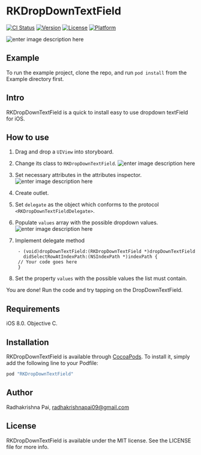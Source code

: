 # RKDropDownTextField

[![CI Status](http://img.shields.io/travis/radhakrishnapai/RKDropDownTextField.svg?style=flat)](https://travis-ci.org/radhakrishnapai/RKDropDownTextField)
[![Version](https://img.shields.io/cocoapods/v/RKDropDownTextField.svg?style=flat)](http://cocoapods.org/pods/RKDropDownTextField)
[![License](https://img.shields.io/cocoapods/l/RKDropDownTextField.svg?style=flat)](http://cocoapods.org/pods/RKDropDownTextField)
[![Platform](https://img.shields.io/cocoapods/p/RKDropDownTextField.svg?style=flat)](http://cocoapods.org/pods/RKDropDownTextField)

![enter image description here](https://github.com/radhakrishnapai/RKDropDownTextField/blob/master/Example/Images/RKDropDownTextField.gif)

## Example

To run the example project, clone the repo, and run `pod install` from the Example directory first.

## Intro

RKDropDownTextField is a quick to install easy to use dropdown textField for iOS.

## How to use
1. Drag and drop a `UIView` into storyboard. 
2. Change its class to `RKDropDownTextField`.
![enter image description here](https://github.com/radhakrishnapai/RKDropDownTextField/blob/master/Example/Images/Custom_Class.png)


3. Set necessary attributes in the attributes inspector.
![enter image description here](https://github.com/radhakrishnapai/RKDropDownTextField/blob/master/Example/Images/Attributes_Inspector.png)
4. Create outlet.
5. Set `delegate` as the object which conforms to the protocol `<RKDropDownTextFieldDelegate>`.
6. Populate `values` array with the possible dropdown values.
![enter image description here](https://github.com/radhakrishnapai/RKDropDownTextField/blob/master/Example/Images/Code.png)
7. Implement delegate method 

        - (void)dropDownTextField:(RKDropDownTextField *)dropDownTextField
	      didSelectRowAtIndexPath:(NSIndexPath *)indexPath {
        // Your code goes here
        }

7. Set the property `values` with the possible values the list must contain.

You are done! Run the code and try tapping on the DropDownTextField.

## Requirements
iOS 8.0. Objective C.

## Installation

RKDropDownTextField is available through [CocoaPods](http://cocoapods.org). To install
it, simply add the following line to your Podfile:

```ruby
pod "RKDropDownTextField"
```

## Author

Radhakrishna Pai, radhakrishnapai09@gmail.com

## License

RKDropDownTextField is available under the MIT license. See the LICENSE file for more info.
